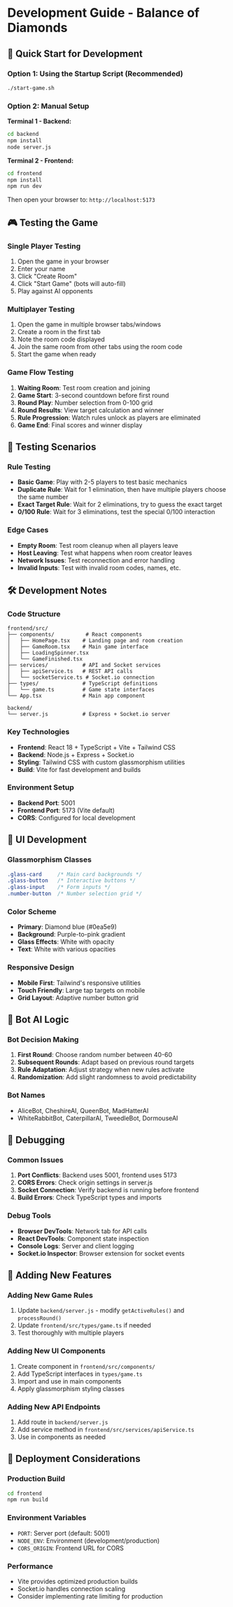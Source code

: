 # Development Guide - Balance of Diamonds

## 🚀 Quick Start for Development

### Option 1: Using the Startup Script (Recommended)
```bash
./start-game.sh
```

### Option 2: Manual Setup

**Terminal 1 - Backend:**
```bash
cd backend
npm install
node server.js
```

**Terminal 2 - Frontend:**
```bash
cd frontend
npm install
npm run dev
```

Then open your browser to: `http://localhost:5173`

## 🎮 Testing the Game

### Single Player Testing
1. Open the game in your browser
2. Enter your name
3. Click "Create Room"
4. Click "Start Game" (bots will auto-fill)
5. Play against AI opponents

### Multiplayer Testing
1. Open the game in multiple browser tabs/windows
2. Create a room in the first tab
3. Note the room code displayed
4. Join the same room from other tabs using the room code
5. Start the game when ready

### Game Flow Testing
1. **Waiting Room**: Test room creation and joining
2. **Game Start**: 3-second countdown before first round
3. **Round Play**: Number selection from 0-100 grid
4. **Round Results**: View target calculation and winner
5. **Rule Progression**: Watch rules unlock as players are eliminated
6. **Game End**: Final scores and winner display

## 🧪 Testing Scenarios

### Rule Testing
- **Basic Game**: Play with 2-5 players to test basic mechanics
- **Duplicate Rule**: Wait for 1 elimination, then have multiple players choose the same number
- **Exact Target Rule**: Wait for 2 eliminations, try to guess the exact target
- **0/100 Rule**: Wait for 3 eliminations, test the special 0/100 interaction

### Edge Cases
- **Empty Room**: Test room cleanup when all players leave
- **Host Leaving**: Test what happens when room creator leaves
- **Network Issues**: Test reconnection and error handling
- **Invalid Inputs**: Test with invalid room codes, names, etc.

## 🛠️ Development Notes

### Code Structure
```
frontend/src/
├── components/          # React components
│   ├── HomePage.tsx    # Landing page and room creation
│   ├── GameRoom.tsx    # Main game interface
│   ├── LoadingSpinner.tsx
│   └── GameFinished.tsx
├── services/           # API and Socket services
│   ├── apiService.ts   # REST API calls
│   └── socketService.ts # Socket.io connection
├── types/              # TypeScript definitions
│   └── game.ts         # Game state interfaces
└── App.tsx             # Main app component

backend/
└── server.js           # Express + Socket.io server
```

### Key Technologies
- **Frontend**: React 18 + TypeScript + Vite + Tailwind CSS
- **Backend**: Node.js + Express + Socket.io
- **Styling**: Tailwind CSS with custom glassmorphism utilities
- **Build**: Vite for fast development and builds

### Environment Setup
- **Backend Port**: 5001
- **Frontend Port**: 5173 (Vite default)
- **CORS**: Configured for local development

## 🎨 UI Development

### Glassmorphism Classes
```css
.glass-card     /* Main card backgrounds */
.glass-button   /* Interactive buttons */
.glass-input    /* Form inputs */
.number-button  /* Number selection grid */
```

### Color Scheme
- **Primary**: Diamond blue (#0ea5e9)
- **Background**: Purple-to-pink gradient
- **Glass Effects**: White with opacity
- **Text**: White with various opacities

### Responsive Design
- **Mobile First**: Tailwind's responsive utilities
- **Touch Friendly**: Large tap targets on mobile
- **Grid Layout**: Adaptive number button grid

## 🤖 Bot AI Logic

### Bot Decision Making
1. **First Round**: Choose random number between 40-60
2. **Subsequent Rounds**: Adapt based on previous round targets
3. **Rule Adaptation**: Adjust strategy when new rules activate
4. **Randomization**: Add slight randomness to avoid predictability

### Bot Names
- AliceBot, CheshireAI, QueenBot, MadHatterAI
- WhiteRabbitBot, CaterpillarAI, TweedleBot, DormouseAI

## 🐛 Debugging

### Common Issues
1. **Port Conflicts**: Backend uses 5001, frontend uses 5173
2. **CORS Errors**: Check origin settings in server.js
3. **Socket Connection**: Verify backend is running before frontend
4. **Build Errors**: Check TypeScript types and imports

### Debug Tools
- **Browser DevTools**: Network tab for API calls
- **React DevTools**: Component state inspection
- **Console Logs**: Server and client logging
- **Socket.io Inspector**: Browser extension for socket events

## 📝 Adding New Features

### Adding New Game Rules
1. Update `backend/server.js` - modify `getActiveRules()` and `processRound()`
2. Update `frontend/src/types/game.ts` if needed
3. Test thoroughly with multiple players

### Adding New UI Components
1. Create component in `frontend/src/components/`
2. Add TypeScript interfaces in `types/game.ts`
3. Import and use in main components
4. Apply glassmorphism styling classes

### Adding New API Endpoints
1. Add route in `backend/server.js`
2. Add service method in `frontend/src/services/apiService.ts`
3. Use in components as needed

## 🚢 Deployment Considerations

### Production Build
```bash
cd frontend
npm run build
```

### Environment Variables
- `PORT`: Server port (default: 5001)
- `NODE_ENV`: Environment (development/production)
- `CORS_ORIGIN`: Frontend URL for CORS

### Performance
- Vite provides optimized production builds
- Socket.io handles connection scaling
- Consider implementing rate limiting for production
